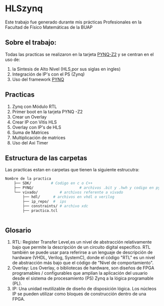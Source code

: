 # HLSzynq
Este trabajo fue generado durante mis prácticas Profesionales en la Facultad de Físico Matemáticas de la BUAP
## Sobre el trabajo:
Todas las practicas se realizaron en la tarjeta  [PYNQ-Z2](https://www.tul.com.tw/productspynq-z2.html) y se centran en el uso de:
1. la Sintesis de Alto Nivel (HLS,por sus siglas en ingles)
2. Integración de IP's con el PS (Zynq)
3. Uso del framework [PYNQ](http://www.pynq.io/home.html)

## Practicas 
1. Zynq con Módulo RTL
2.  Primer boot en la tarjeta PYNQ -Z2 
3.  Crear un Overlay
4.  Crear IP con Vitis HLS
5.  Overlay con IP's de HLS
6.  Suma de Matrices
7.  Multiplicación de matrices
8.  Uso del Axi Timer

## Estructura de las carpetas

Las practicas estan en carpetas que tienen la siguiente estrucutra:

```bash
Nombre de la practica
    ├── SDK/         # Codigo en c o C++ 
    ├── PYNQ/                     # archivos .bit y .hwh y codigo en python
    └── vivado/          # archivos referente a vivado
        ├── hdl/      # archivos en vhdl o verilog
        ├── ip_repo/  #  ips 
        ├── constraints/ # archivo xdc
        ├── practica.tcl  
      
```

## Glosario
1. RTL: Register Transfer Level,es un nivel de abstracción relativamente bajo que permite la descripción de un circuito digital específico. RTL también se puede usar para referirse a un lenguaje de descripción de hardware (VHDL, Verilog, SystemC), donde el código "RTL" es un nivel de abstracción más bajo que el código de "Nivel de comportamiento".
2. Overlay: Los Overlay, o bibliotecas de hardware, son diseños de FPGA programables / configurables que amplían la aplicación del usuario desde el sistema de procesamiento (PS) Zynq a la lógica programable (PL).
3.  IP: Una unidad reutilizable de diseño de disposición lógica. Los núcleos IP se pueden utilizar como bloques de construcción dentro de una FPGA.
